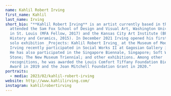 ```yaml
---
name: Kahlil Robert Irving
first_name: Kahlil
last_name: Irving
short_bio: "**Kahlil Robert Irving** is an artist currently based in the USA. He
  attended the Sam Fox School of Design and Visual Art, Washington University,
  in St. Louis (MFA Fellow, 2017) and the Kansas City Art Institute (BFA, Art
  History and Ceramics, 2015). In December 2021 Irving opened his first museum
  solo exhibition _Projects: Kahlil Robert Irving_ at the Museum of Modern Art.
  Irving recently participated in Social Works II at Gagosian Gallery in London.
  He has also participated in the Singapore Biennale, Singapore; Soft Water Hard
  Stone; The New Museum Triennial; and other exhibitions. Among other
  recognitions, he was awarded the Louis Comfort Tiffany Foundation Biennial
  Award in 2019 and the Joan Mitchell Foundation Grant in 2020."
portraits:
  - media: 2023/02/kahlil-robert-irving
website: http://www.kahlilirving.com/
instagram: kahlilrobertirving
---
```

